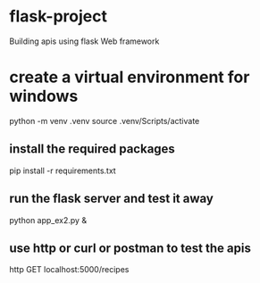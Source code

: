 # flask-project
Building apis using flask Web framework

# create a virtual environment for windows
python -m venv .venv
source .venv/Scripts/activate


## install the required packages
pip install -r requirements.txt

## run the flask server and test it away
python app_ex2.py &

## use http or curl or postman to test the apis
http GET localhost:5000/recipes
